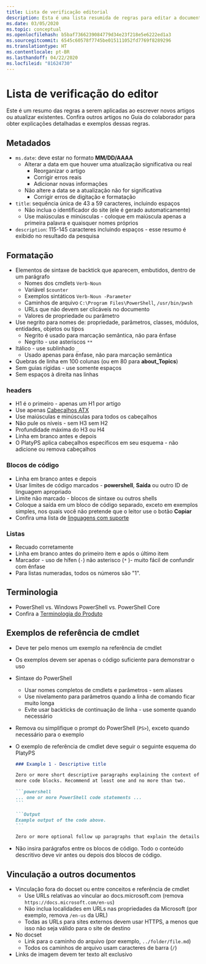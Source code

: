 ```yaml
---
title: Lista de verificação editorial
description: Esta é uma lista resumida de regras para editar a documentação do PowerShell.
ms.date: 03/05/2020
ms.topic: conceptual
ms.openlocfilehash: b5baf7366239084779d34e23f218e5e6222ed1a3
ms.sourcegitcommit: 6545c60578f7745be015111052fd7769f8289296
ms.translationtype: HT
ms.contentlocale: pt-BR
ms.lasthandoff: 04/22/2020
ms.locfileid: "81624730"
---
```

# <a name="editors-checklist"></a>Lista de verificação do editor

Este é um resumo das regras a serem aplicadas ao escrever novos artigos ou atualizar existentes. Confira outros artigos no Guia do colaborador para obter explicações detalhadas e exemplos dessas regras.

## <a name="metadata"></a>Metadados

- `ms.date`: deve estar no formato **MM/DD/AAAA**
  - Alterar a data em que houver uma atualização significativa ou real
    - Reorganizar o artigo
    - Corrigir erros reais
    - Adicionar novas informações
  - Não altere a data se a atualização não for significativa
    - Corrigir erros de digitação e formatação
- `title`: sequência única de 43 a 59 caracteres, incluindo espaços
  - Não inclua o identificador do site (ele é gerado automaticamente)
  - Use maiúsculas e minúsculas - coloque em maiúscula apenas a primeira palavra e quaisquer nomes próprios
- `description`: 115-145 caracteres incluindo espaços - esse resumo é exibido no resultado da pesquisa

## <a name="formatting"></a>Formatação

- Elementos de sintaxe de backtick que aparecem, embutidos, dentro de um parágrafo
  - Nomes dos cmdlets `Verb-Noun`
  - Variável `$counter`
  - Exemplos sintáticos `Verb-Noun -Parameter`
  - Caminhos de arquivo `C:\Program Files\PowerShell`, `/usr/bin/pwsh`
  - URLs que não devem ser clicáveis no documento
  - Valores de propriedade ou parâmetro
- Use negrito para nomes de: propriedade, parâmetros, classes, módulos, entidades, objetos ou tipos
  - Negrito é usado para marcação semântica, não para ênfase
  - Negrito - use asteriscos `**`
- Itálico - use sublinhado `_`
  - Usado apenas para ênfase, não para marcação semântica
- Quebras de linha em 100 colunas (ou em 80 para **about_Topics**)
- Sem guias rígidas - use somente espaços
- Sem espaços à direita nas linhas

### <a name="headers"></a>headers

- H1 é o primeiro - apenas um H1 por artigo
- Use apenas [Cabeçalhos ATX](https://github.github.com/gfm/#atx-headings)
- Use maiúsculas e minúsculas para todos os cabeçalhos
- Não pule os níveis - sem H3 sem H2
- Profundidade máxima do H3 ou H4
- Linha em branco antes e depois
- O PlatyPS aplica cabeçalhos específicos em seu esquema - não adicione ou remova cabeçalhos

### <a name="code-blocks"></a>Blocos de código

- Linha em branco antes e depois
- Usar limites de código marcados -  **powershell**, **Saída** ou outro ID de linguagem apropriado
- Limite não marcado - blocos de sintaxe ou outros shells
- Coloque a saída em um bloco de código separado, exceto em exemplos simples, nos quais você não pretende que o leitor use o botão **Copiar**
- Confira uma lista de [linguagens com suporte](/contribute/code-in-docs#supported-languages)

### <a name="lists"></a>Listas

- Recuado corretamente
- Linha em branco antes do primeiro item e após o último item
- Marcador - uso de hífen (`-`) não asterisco (`*` )- muito fácil de confundir com ênfase
- Para listas numeradas, todos os números são "1".

## <a name="terminology"></a>Terminologia

- PowerShell vs. Windows PowerShell vs. PowerShell Core
- Confira a [Terminologia do Produto](powershell-style-guide.md#product-terminology)

## <a name="cmdlet-reference-examples"></a>Exemplos de referência de cmdlet

- Deve ter pelo menos um exemplo na referência de cmdlet
- Os exemplos devem ser apenas o código suficiente para demonstrar o uso
- Sintaxe do PowerShell
  - Usar nomes completos de cmdlets e parâmetros - sem aliases
  - Use nivelamento para parâmetros quando a linha de comando ficar muito longa
  - Evite usar backticks de continuação de linha - use somente quando necessário
- Remova ou simplifique o prompt do PowerShell (`PS>`), exceto quando necessário para o exemplo
- O exemplo de referência de cmdlet deve seguir o seguinte esquema do PlatyPS

  ~~~Markdown
  ### Example 1 - Descriptive title

  Zero or more short descriptive paragraphs explaining the context of the example followed by one or
  more code blocks. Recommend at least one and no more than two.

  ```powershell
  ... one or more PowerShell code statements ...
  ```

  ```Output
  Example output of the code above.
  ```

  Zero or more optional follow up paragraphs that explain the details of the code and output.
  ~~~

- Não insira parágrafos entre os blocos de código. Todo o conteúdo descritivo deve vir antes ou depois dos blocos de código.

## <a name="linking-to-other-documents"></a>Vinculação a outros documentos

- Vinculação fora do docset ou entre conceitos e referência de cmdlet
  - Use URLs relativas ao vincular ao docs.microsoft.com (remova `https://docs.microsoft.com/en-us`)
  - Não inclua localidades em URLs nas propriedades da Microsoft (por exemplo, remova `/en-us` da URL)
  - Todas as URLs para sites externos devem usar HTTPS, a menos que isso não seja válido para o site de destino
- No docset
  - Link para o caminho do arquivo (por exemplo, `../folder/file.md`)
  - Todos os caminhos de arquivo usam caracteres de barra (`/`)
- Links de imagem devem ter texto alt exclusivo
